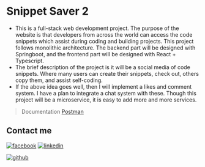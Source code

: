 # Snippet Saver 2

* This is a full-stack web development project. The purpose of the website is that developers from across the world can
  access the code snippets which assist during coding and building projects. This project follows monolithic
  architecture. The backend part will be designed with Springboot, and the frontend part will be designed with React +
  Typescript.
* The brief description of the project is it will be a social media of code snippets. Where many users can create their
  snippets, check out, others copy them, and assist self-coding.
* If the above idea goes well, then I will implement a likes and comment system. I have a plan to integrate a chat
  system with these. Though this project will be a microservice, it is easy to add more and more services.

> Documentation [Postman](https://documenter.getpostman.com/view/23395461/2s93m7X1zz)

## Contact me

[![facebook](https://github.com/abhisekmohantychinua/SnippetSaver2/assets/86331203/7c3128a2-11f0-47da-ac70-d8574111a88c)](https://www.facebook.com/abhisek.mohanty.79069/)
[![linkedin](https://github.com/abhisekmohantychinua/SnippetSaver2/assets/86331203/8033b9d3-336f-498f-9842-f0610d57ee9b)](https://www.linkedin.com/in/abhisek-mohanty-3a2241235/)

[![github](https://github.com/abhisekmohantychinua/SnippetSaver2/assets/86331203/18006056-4f59-47f1-9558-9771137c5dc2)](https://github.com/abhisekmohantychinua)

